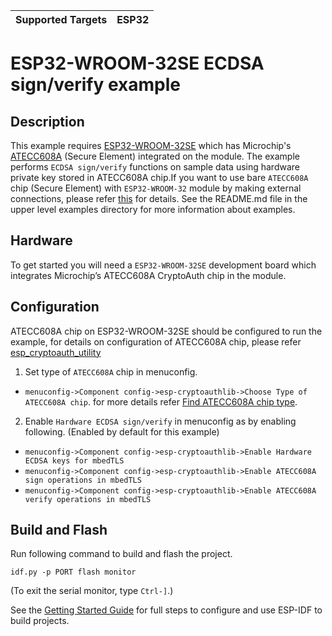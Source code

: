 | Supported Targets | ESP32 |
| ----------------- | ----- |

# ESP32-WROOM-32SE ECDSA sign/verify example
## Description
This example requires [ESP32-WROOM-32SE](https://www.espressif.com/sites/default/files/documentation/esp32-wroom-32se_datasheet_en.pdf) which has Microchip's [ATECC608A](https://www.microchip.com/wwwproducts/en/ATECC608A) (Secure Element) integrated on the module. The example performs `ECDSA sign/verify` functions on sample data using hardware private key stored in ATECC608A chip.If you want to use bare `ATECC608A` chip (Secure Element) with `ESP32-WROOM-32` module by making external connections, please refer [this](https://github.com/espressif/esp-cryptoauthlib/blob/master/esp_cryptoauth_utility/README.md#using-atecc608a-with-esp32-wroom-32) for details.
See the README.md file in the upper level examples directory for more information about examples.
## Hardware
To get started you will need a  `ESP32-WROOM-32SE` development board which integrates Microchip’s ATECC608A CryptoAuth chip in the module.

## Configuration
ATECC608A chip on ESP32-WROOM-32SE should be configured to run the example, for details on configuration of ATECC608A chip, please refer [esp_cryptoauth_utility](https://github.com/espressif/esp-cryptoauthlib/blob/master/esp_cryptoauth_utility/README.md#esp_cryptoauth_utility)

1) Set type of `ATECC608A` chip in menuconfig.

*   `menuconfig->Component config->esp-cryptoauthlib->Choose Type of ATECC608A chip`.
for more details refer [Find ATECC608A chip type](https://github.com/espressif/esp-cryptoauthlib/blob/master/esp_cryptoauth_utility/README.md#find-type-of-atecc608a-chip-connected-to-esp32-wroom32-se).

2) Enable `Hardware ECDSA sign/verify` in menuconfig as by enabling following. (Enabled by default for this example)

*   `menuconfig->Component config->esp-cryptoauthlib->Enable Hardware ECDSA keys for mbedTLS`
*   `menuconfig->Component config->esp-cryptoauthlib->Enable ATECC608A sign operations in mbedTLS`
*   `menuconfig->Component config->esp-cryptoauthlib->Enable ATECC608A verify operations in mbedTLS`

## Build and Flash

Run following command to build and flash the project.
```
idf.py -p PORT flash monitor
```

(To exit the serial monitor, type ``Ctrl-]``.)

See the [Getting Started Guide](https://docs.espressif.com/projects/esp-idf/en/latest/get-started/index.html) for full steps to configure and use ESP-IDF to build projects.

